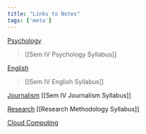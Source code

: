 ```yaml
---
title: "Links to Notes"
tags: ['meta']
---
```


[Psychology](https://corvusdeinanis.github.io/cuddly-train/tags/psychology)
> [[Sem IV Psychology Syllabus]]

[English](https://corvusdeinanis.github.io/cuddly-train/tags/english)
> [[Sem IV English Syllabus]]


[Journalism](https://corvusdeinanis.github.io/cuddly-train/tags/journalism)
	[[Sem IV Journalism Syllabus]]

[Research](https://corvusdeinanis.github.io/cuddly-train/tags/research)
	[[Research Methodology Syllabus]]

[Cloud Computing](https://corvusdeinanis.github.io/cuddly-train/tags/cloudcomputing)

